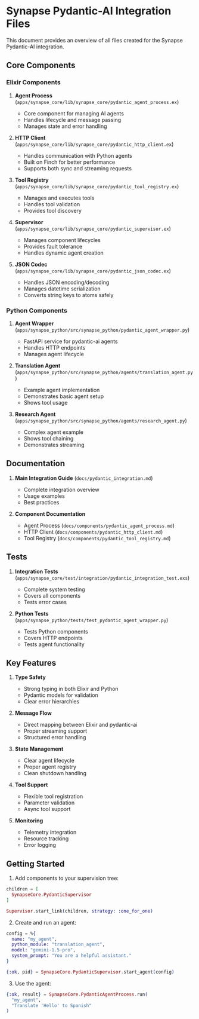 # Synapse Pydantic-AI Integration Files

This document provides an overview of all files created for the Synapse Pydantic-AI integration.

## Core Components

### Elixir Components

1. **Agent Process** (`apps/synapse_core/lib/synapse_core/pydantic_agent_process.ex`)
   - Core component for managing AI agents
   - Handles lifecycle and message passing
   - Manages state and error handling

2. **HTTP Client** (`apps/synapse_core/lib/synapse_core/pydantic_http_client.ex`)
   - Handles communication with Python agents
   - Built on Finch for better performance
   - Supports both sync and streaming requests

3. **Tool Registry** (`apps/synapse_core/lib/synapse_core/pydantic_tool_registry.ex`)
   - Manages and executes tools
   - Handles tool validation
   - Provides tool discovery

4. **Supervisor** (`apps/synapse_core/lib/synapse_core/pydantic_supervisor.ex`)
   - Manages component lifecycles
   - Provides fault tolerance
   - Handles dynamic agent creation

5. **JSON Codec** (`apps/synapse_core/lib/synapse_core/pydantic_json_codec.ex`)
   - Handles JSON encoding/decoding
   - Manages datetime serialization
   - Converts string keys to atoms safely

### Python Components

1. **Agent Wrapper** (`apps/synapse_python/src/synapse_python/pydantic_agent_wrapper.py`)
   - FastAPI service for pydantic-ai agents
   - Handles HTTP endpoints
   - Manages agent lifecycle

2. **Translation Agent** (`apps/synapse_python/src/synapse_python/agents/translation_agent.py`)
   - Example agent implementation
   - Demonstrates basic agent setup
   - Shows tool usage

3. **Research Agent** (`apps/synapse_python/src/synapse_python/agents/research_agent.py`)
   - Complex agent example
   - Shows tool chaining
   - Demonstrates streaming

## Documentation

1. **Main Integration Guide** (`docs/pydantic_integration.md`)
   - Complete integration overview
   - Usage examples
   - Best practices

2. **Component Documentation**
   - Agent Process (`docs/components/pydantic_agent_process.md`)
   - HTTP Client (`docs/components/pydantic_http_client.md`)
   - Tool Registry (`docs/components/pydantic_tool_registry.md`)

## Tests

1. **Integration Tests** (`apps/synapse_core/test/integration/pydantic_integration_test.exs`)
   - Complete system testing
   - Covers all components
   - Tests error cases

2. **Python Tests** (`apps/synapse_python/tests/test_pydantic_agent_wrapper.py`)
   - Tests Python components
   - Covers HTTP endpoints
   - Tests agent functionality

## Key Features

1. **Type Safety**
   - Strong typing in both Elixir and Python
   - Pydantic models for validation
   - Clear error hierarchies

2. **Message Flow**
   - Direct mapping between Elixir and pydantic-ai
   - Proper streaming support
   - Structured error handling

3. **State Management**
   - Clear agent lifecycle
   - Proper agent registry
   - Clean shutdown handling

4. **Tool Support**
   - Flexible tool registration
   - Parameter validation
   - Async tool support

5. **Monitoring**
   - Telemetry integration
   - Resource tracking
   - Error logging

## Getting Started

1. Add components to your supervision tree:
```elixir
children = [
  SynapseCore.PydanticSupervisor
]

Supervisor.start_link(children, strategy: :one_for_one)
```

2. Create and run an agent:
```elixir
config = %{
  name: "my_agent",
  python_module: "translation_agent",
  model: "gemini-1.5-pro",
  system_prompt: "You are a helpful assistant."
}

{:ok, pid} = SynapseCore.PydanticSupervisor.start_agent(config)
```

3. Use the agent:
```elixir
{:ok, result} = SynapseCore.PydanticAgentProcess.run(
  "my_agent",
  "Translate 'Hello' to Spanish"
)
